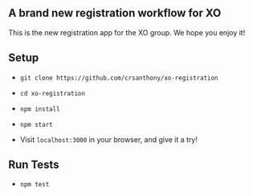 ## A brand new registration workflow for XO
This is the new registration app for the XO group.  We hope you enjoy it!

## Setup
- `git clone https://github.com/crsanthony/xo-registration`
- `cd xo-registration`
- `npm install`
- `npm start`

- Visit `localhost:3000` in your browser, and give it a try!

## Run Tests
- `npm test`

